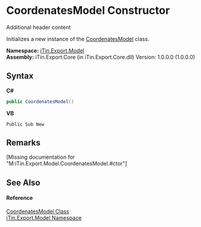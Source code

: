 # CoordenatesModel Constructor 
Additional header content 

Initializes a new instance of the <a href="T_iTin_Export_Model_CoordenatesModel">CoordenatesModel</a> class.

**Namespace:**&nbsp;<a href="N_iTin_Export_Model">iTin.Export.Model</a><br />**Assembly:**&nbsp;iTin.Export.Core (in iTin.Export.Core.dll) Version: 1.0.0.0 (1.0.0.0)

## Syntax

**C#**<br />
``` C#
public CoordenatesModel()
```

**VB**<br />
``` VB
Public Sub New
```


## Remarks
\[Missing <remarks> documentation for "M:iTin.Export.Model.CoordenatesModel.#ctor"\]

## See Also


#### Reference
<a href="T_iTin_Export_Model_CoordenatesModel">CoordenatesModel Class</a><br /><a href="N_iTin_Export_Model">iTin.Export.Model Namespace</a><br />